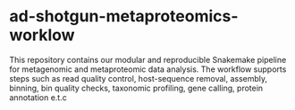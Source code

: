 # ad-shotgun-metaproteomics-worklow
This repository contains our modular and reproducible Snakemake pipeline for metagenomic and metaproteomic data analysis. The workflow supports steps such as read quality control, host-sequence removal, assembly, binning, bin quality checks, taxonomic profiling, gene calling, protein annotation e.t.c
